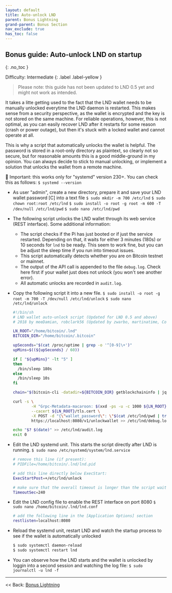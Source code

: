 ```yaml
---
layout: default
title: Auto-unlock LND
parent: Bonus Lightning
grand-parent: Bonus Section
nav_exclude: true
has_toc: false
---
```

## Bonus guide: Auto-unlock LND on startup
{: .no_toc }

Difficulty: Intermediate
{: .label .label-yellow }

> Please note: this guide has not been updated to LND 0.5 yet and might not work as intended.

It takes a litte getting used to the fact that the LND wallet needs  to be manually unlocked everytime the LND daemon is restarted. This  makes sense from a security perspective, as the wallet is encrypted and  the key is not stored on the same machine. For reliable operations,  however, this is not optimal, as you can easily recover LND after it  restarts for some reason (crash or power outage), but then it's stuck  with a locked wallet and cannot operate at all.

This is why a script that automatically unlocks the wallet is  helpful. The password is stored in a root-only directory as plaintext,  so clearly not so secure, but for reasonable amounts this is a good  middle-ground in my opinion. You can always decide to stick to manual  unlocking, or implement a solution that unlocks the wallet from a remote  machine.

🚨 Important: this works only for "systemd" version 230+. You can check this as follows:
`$ systemd --version`


* As user "admin", create a new directory, prepare it and save your LND wallet password [C] into a text file
  `$ sudo mkdir -m 700 /etc/lnd`
  `$ sudo chown root:root /etc/lnd`
  `$ sudo install -o root -g root -m 600 -T /dev/null /etc/lnd/pwd`
  `$ sudo nano /etc/lnd/pwd`

* The following script unlocks the LND wallet through its web service (REST interface). Some additional information:
  * The script checks if the Pi has just booted or if just the service restarted. Depending on that, it waits for either 3 minutes (180s) or 10 seconds for `lnd` to be ready. This seem to work fine, but you can be adjust the sleep time if you run into timeout issues.
  * This script automatically detects whether you are on Bitcoin testnet or mainnet.
  * The output of the API call is appended to the file `debug.log`. Check here first if your wallet just does not unlock (you won't see another error).
  * All automatic unlocks are recorded in `audit.log`.

* Copy the following script it into a new file.
 `$ sudo install -o root -g root -m 700 -T /dev/null /etc/lnd/unlock`
 `$ sudo nano /etc/lnd/unlock`

  ```bash
  #!/bin/sh
  # LND wallet auto-unlock script (Updated for LND 0.5 and above)
  # 2018 by meeDamian, robclark56 (Updated by zwarbo, martinatime, CodingMuziekwijk)

  LN_ROOT="/home/bitcoin/.lnd"
  BITCOIN_DIR="/home/bitcoin/.bitcoin"

  upSeconds="$(cat /proc/uptime | grep -o '^[0-9]\+')"
  upMins=$((${upSeconds} / 60))

  if [ "${upMins}" -lt "5" ]
  then
    /bin/sleep 180s
  else
    /bin/sleep 10s
  fi

  chain="$(bitcoin-cli -datadir=${BITCOIN_DIR} getblockchaininfo | jq -r '.chain')"

  curl -s \
          -H "Grpc-Metadata-macaroon: $(xxd -ps -u -c 1000 ${LN_ROOT}/data/chain/bitcoin/${chain}net/admin.macaroon))" \
          --cacert ${LN_ROOT}/tls.cert \
          -X POST -d "{\"wallet_password\": \"$(cat /etc/lnd/pwd | tr -d '\n' | base64 -w0)\"}" \
          https://localhost:8080/v1/unlockwallet >> /etc/lnd/debug.log 2>&1

  echo "$? $(date)" >> /etc/lnd/audit.log
  exit 0
  ```

* Edit the LND systemd unit. This starts the script directly after LND is running.
  `$ sudo nano /etc/systemd/system/lnd.service `

  ```bash
  # remove this line (if present):
  # PIDFile=/home/bitcoin/.lnd/lnd.pid

  # add this line directly below ExecStart:
  ExecStartPost=+/etc/lnd/unlock

  # make sure that the overall timeout is longer than the script wait time, eg. 240s
  TimeoutSec=240
  ```

* Edit the LND config file to enable the REST interface on port 8080
  `$ sudo nano /home/bitcoin/.lnd/lnd.conf`

  ```bash
  # add the following line in the [Application Options] section
  restlisten=localhost:8080
  ```

* Reload the systemd unit, restart LND and watch the startup process to see if the wallet is automatically unlocked

  ```bash
  $ sudo systemctl daemon-reload
  $ sudo systemctl restart lnd
  ```

* You can observe how the LND starts and the wallet is unlocked by loggin into a second session and watching the log file:
  `$ sudo journalctl -u lnd -f`

------

<< Back: [Bonus Lightning](bonus-lightning.md)
